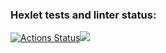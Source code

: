 ### Hexlet tests and linter status:
[![Actions Status](https://github.com/Aleksey62/python-project-lvl1/workflows/hexlet-check/badge.svg)](https://github.com/Aleksey62/python-project-lvl1/actions)<a href="https://codeclimate.com/github/Aleksey62/python-project-lvl1/maintainability"><img src="https://api.codeclimate.com/v1/badges/4270b366110712494f99/maintainability" /></a>
